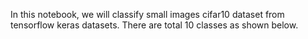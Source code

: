 In this notebook, we will classify small images cifar10 dataset from tensorflow keras datasets. There are total 10 classes as shown below.
